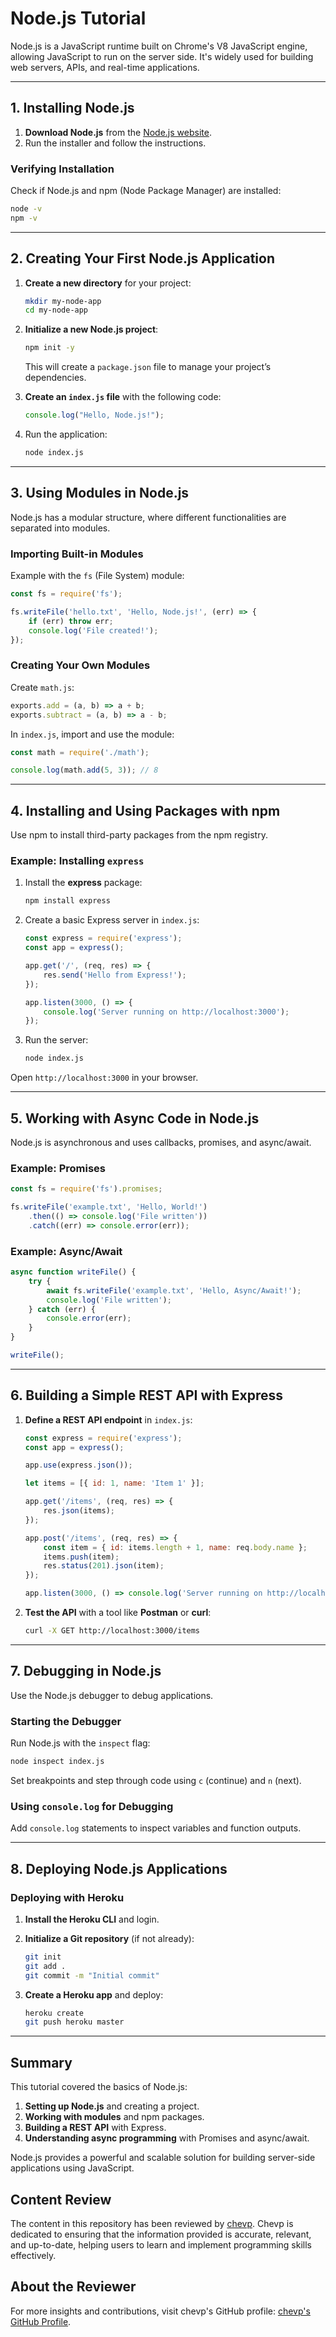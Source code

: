 
# Node.js Tutorial

Node.js is a JavaScript runtime built on Chrome's V8 JavaScript engine, allowing JavaScript to run on the server side. It's widely used for building web servers, APIs, and real-time applications.

---

## 1. Installing Node.js

1. **Download Node.js** from the [Node.js website](https://nodejs.org).
2. Run the installer and follow the instructions.

### Verifying Installation

Check if Node.js and npm (Node Package Manager) are installed:

```bash
node -v
npm -v
```

---

## 2. Creating Your First Node.js Application

1. **Create a new directory** for your project:

    ```bash
    mkdir my-node-app
    cd my-node-app
    ```

2. **Initialize a new Node.js project**:

    ```bash
    npm init -y
    ```

   This will create a `package.json` file to manage your project’s dependencies.

3. **Create an `index.js` file** with the following code:

    ```javascript
    console.log("Hello, Node.js!");
    ```

4. Run the application:

    ```bash
    node index.js
    ```

---

## 3. Using Modules in Node.js

Node.js has a modular structure, where different functionalities are separated into modules.

### Importing Built-in Modules

Example with the `fs` (File System) module:

```javascript
const fs = require('fs');

fs.writeFile('hello.txt', 'Hello, Node.js!', (err) => {
    if (err) throw err;
    console.log('File created!');
});
```

### Creating Your Own Modules

Create `math.js`:

```javascript
exports.add = (a, b) => a + b;
exports.subtract = (a, b) => a - b;
```

In `index.js`, import and use the module:

```javascript
const math = require('./math');

console.log(math.add(5, 3)); // 8
```

---

## 4. Installing and Using Packages with npm

Use npm to install third-party packages from the npm registry.

### Example: Installing `express`

1. Install the **express** package:

    ```bash
    npm install express
    ```

2. Create a basic Express server in `index.js`:

    ```javascript
    const express = require('express');
    const app = express();

    app.get('/', (req, res) => {
        res.send('Hello from Express!');
    });

    app.listen(3000, () => {
        console.log('Server running on http://localhost:3000');
    });
    ```

3. Run the server:

    ```bash
    node index.js
    ```

Open `http://localhost:3000` in your browser.

---

## 5. Working with Async Code in Node.js

Node.js is asynchronous and uses callbacks, promises, and async/await.

### Example: Promises

```javascript
const fs = require('fs').promises;

fs.writeFile('example.txt', 'Hello, World!')
    .then(() => console.log('File written'))
    .catch((err) => console.error(err));
```

### Example: Async/Await

```javascript
async function writeFile() {
    try {
        await fs.writeFile('example.txt', 'Hello, Async/Await!');
        console.log('File written');
    } catch (err) {
        console.error(err);
    }
}

writeFile();
```

---

## 6. Building a Simple REST API with Express

1. **Define a REST API endpoint** in `index.js`:

    ```javascript
    const express = require('express');
    const app = express();

    app.use(express.json());

    let items = [{ id: 1, name: 'Item 1' }];

    app.get('/items', (req, res) => {
        res.json(items);
    });

    app.post('/items', (req, res) => {
        const item = { id: items.length + 1, name: req.body.name };
        items.push(item);
        res.status(201).json(item);
    });

    app.listen(3000, () => console.log('Server running on http://localhost:3000'));
    ```

2. **Test the API** with a tool like **Postman** or **curl**:

    ```bash
    curl -X GET http://localhost:3000/items
    ```

---

## 7. Debugging in Node.js

Use the Node.js debugger to debug applications.

### Starting the Debugger

Run Node.js with the `inspect` flag:

```bash
node inspect index.js
```

Set breakpoints and step through code using `c` (continue) and `n` (next).

### Using `console.log` for Debugging

Add `console.log` statements to inspect variables and function outputs.

---

## 8. Deploying Node.js Applications

### Deploying with Heroku

1. **Install the Heroku CLI** and login.

2. **Initialize a Git repository** (if not already):

    ```bash
    git init
    git add .
    git commit -m "Initial commit"
    ```

3. **Create a Heroku app** and deploy:

    ```bash
    heroku create
    git push heroku master
    ```

---

## Summary

This tutorial covered the basics of Node.js:

1. **Setting up Node.js** and creating a project.
2. **Working with modules** and npm packages.
3. **Building a REST API** with Express.
4. **Understanding async programming** with Promises and async/await.

Node.js provides a powerful and scalable solution for building server-side applications using JavaScript.

## Content Review

The content in this repository has been reviewed by [chevp](https://github.com/chevp). Chevp is dedicated to ensuring that the information provided is accurate, relevant, and up-to-date, helping users to learn and implement programming skills effectively.

## About the Reviewer

For more insights and contributions, visit chevp's GitHub profile: [chevp's GitHub Profile](https://github.com/chevp).
